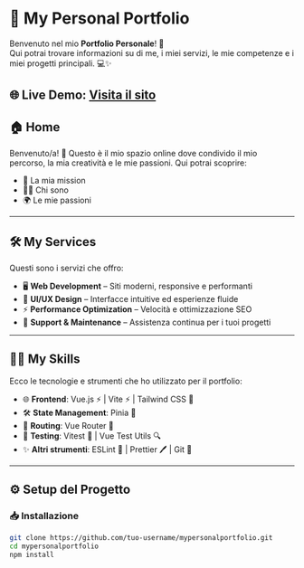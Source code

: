 # 🌟 My Personal Portfolio

Benvenuto nel mio **Portfolio Personale**! 🚀  
Qui potrai trovare informazioni su di me, i miei servizi, le mie competenze e i miei progetti principali. 💻✨

🌐 **Live Demo**: [Visita il sito]([https://franck-folio.pages.dev/])
---

## 🏠 Home
Benvenuto/a! 👋 Questo è il mio spazio online dove condivido il mio percorso, la mia creatività e le mie passioni. Qui potrai scoprire:
- 🎯 La mia mission
- 🧑‍💻 Chi sono
- 🌍 Le mie passioni

---

## 🛠️ My Services
Questi sono i servizi che offro:
- 🖥️ **Web Development** – Siti moderni, responsive e performanti
- 🎨 **UI/UX Design** – Interfacce intuitive ed esperienze fluide
- ⚡ **Performance Optimization** – Velocità e ottimizzazione SEO
- 🔧 **Support & Maintenance** – Assistenza continua per i tuoi progetti

---

## 🧑‍🎓 My Skills
Ecco le tecnologie e strumenti che ho utilizzato per il portfolio:
- 🌐 **Frontend**: Vue.js ⚡ | Vite ⚡ | Tailwind CSS 🎨
- 🛠️ **State Management**: Pinia 🍍
- 📡 **Routing**: Vue Router 🧭
- 🧪 **Testing**: Vitest 🧪 | Vue Test Utils 🔍
- ✨ **Altri strumenti**: ESLint 🧹 | Prettier 🖊️ | Git 🌳

---

## ⚙️ Setup del Progetto

### 📥 Installazione
```bash
git clone https://github.com/tuo-username/mypersonalportfolio.git
cd mypersonalportfolio
npm install
